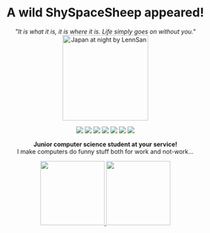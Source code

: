 <h1 align="center"> A wild ShySpaceSheep appeared! </h1>
<div align="center">
  <i>"It is what it is, it is where it is. Life simply goes on without you."</i>
  <img src="https://github.com/ShySpaceSheep/ShySpaceSheep/assets/82251402/bafbfd33-225e-477a-9a76-f8b1c9b8dde2" height="200" alt="Japan at night by LennSan">
</div>

<p align="center">
  <img src="https://img.shields.io/badge/react-%2320232a.svg?style=for-the-badge&logo=react&logoColor=%2361DAFB">
  <img src="https://img.shields.io/badge/vuejs-%2335495e.svg?style=for-the-badge&logo=vuedotjs&logoColor=%234FC08D">
  <img src="https://img.shields.io/badge/c%23-%23239120.svg?style=for-the-badge&logo=csharp&logoColor=white">
  <img src="https://img.shields.io/badge/java-%23ED8B00.svg?style=for-the-badge&logo=openjdk&logoColor=white">
  <img src="https://img.shields.io/badge/c++-%2300599C.svg?style=for-the-badge&logo=c%2B%2B&logoColor=white">
  <img src="https://img.shields.io/badge/typescript-%23007ACC.svg?style=for-the-badge&logo=typescript&logoColor=white">
  <img src="https://img.shields.io/badge/python-3670A0?style=for-the-badge&logo=python&logoColor=ffdd54">
</p>


<p align="center"><b> Junior computer science student at your service! </b><br> I make computers do funny stuff both for work and not-work...</p>
<p align="center">
  <a href="https://github.com/anuraghazra/github-readme-stats"> <img src="https://github-readme-stats.vercel.app/api?username=ShySpaceSheep&show_icons=true&count_private=true&theme=rose_pine&card_width=320&rank_icon=github" height="150"> </a>
  <a href="https://github.com/anuraghazra/github-readme-stats"> <img src="https://github-readme-stats.vercel.app/api/top-langs/?username=ShySpaceSheep&layout=compact&theme=rose_pine&card_width=320" height="150"> </a>
</p>






